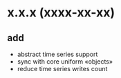 # x.x.x (xxxx-xx-xx)
## add
- abstract time series support
- sync with core uniform «objects»
- reduce time series writes count
